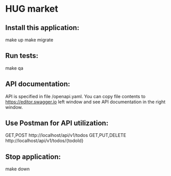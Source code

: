 # HUG market

## Install this application:
make up
make migrate


## Run tests:
make qa


## API documentation:
API is specified in file /openapi.yaml.
You can copy file contents to https://editor.swagger.io left window
and see API documentation in the right window.


## Use Postman for API utilization:
GET,POST http://localhost/api/v1/todos
GET,PUT,DELETE http://localhost/api/v1/todos/{todoId}


## Stop application:
make down
